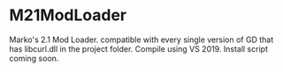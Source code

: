 # M21ModLoader
Marko's 2.1 Mod Loader. compatible with every single version of GD that has libcurl.dll in the project folder.
Compile using VS 2019.
Install script coming soon.
